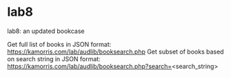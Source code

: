 # lab8
lab8: an updated bookcase


Get full list of books in JSON format:
https://kamorris.com/lab/audlib/booksearch.php
Get subset of books based on search string in JSON format:
https://kamorris.com/lab/audlib/booksearch.php?search=<search_string>

